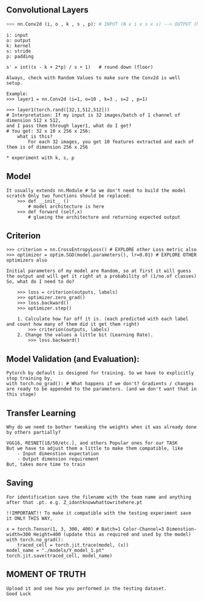 
## Convolutional Layers

```python
>>> nn.Conv2d (i, o , k , s , p): # INPUT (N x i x s x s) --> OUTPUT (N x o x s' x s')

```
    i: input
    o: output
    k: kernel
    s: stride
    p: padding

    s' = int((s - k + 2*p) / s + 1)   # round down (floor)

    Always, check with Random Values to make sure the Conv2d is well setup.

    Example:
    >>> layer1 = nn.Conv2d (i=1, o=10 , k=3 , s=2 , p=1)

    >>> layer1(torch.rand([32,1,512,512])) 
    # Interpretation: If my input is 32 images/batch of 1 channel of dimension 512 x 512,
    and I pass them through layer1, what do I get?
    # You get: 32 x 10 x 256 x 256: 
        what is this?
            For each 32 images, you get 10 features extracted and each of them is of dimension 256 x 256

    * experiment with k, s, p

## Model

    It usually extends nn.Module # So we don't need to build the model scratch Only two functions should be replaced:
        >>> def __init__ ()
            # model architecture is here
        >>> def forward (self,x)
            # glueing the architecture and returning expected output

## Criterion

    >>> criterion = nn.CrossEntropyLoss() # EXPLORE other Loss metric also
    >>> optimizer = optim.SGD(model.parameters(), lr=0.01) # EXPLORE OTHER optimizers also

    Initial parameters of my model are Random, so at first it will guess the output and will get it right at a probability of (1/no.of classes)
    So, what do I need to do?

        >>> loss = criterion(outputs, labels)
        >>> optimizer.zero_grad()
        >>> loss.backward()
        >>> optimizer.step()

        1. Calculate how far off it is. (each predicted with each label and count how many of them did it get them right) 
            >>> criterion(outputs, labels)
        2. Change the values a little bit (Learning Rate). 
            >>> loss.backward()

        
## Model Validation (and Evaluation):

    Pytorch by default is designed for training. So we have to explicitly stop training by,
    with torch.no_grad(): # What happens if we don't? Gradients / changes are ready to be appended to the parameters. (and we don't want that in this stage)

## Transfer Learning

    Why do we need to bother tweaking the weights when it was already done by others partially?

    VGG16, RESNET[18/50/etc.], and others Popular ones for our TASK
    But we have to adjust them a little to make them compatible, like
        - Input dimenstion expectation
        - Output dimension requirement
    But, takes more time to train 


## Saving

    For identification save the filename with the team name and anything after that .pt. e.g. Z_idontknowwhattowritehere.pt

    !!IMPORTANT!! To make it compatible with the testing experiment save it ONLY THIS WAY,
    
    x = torch.Tensor(1, 3, 300, 400) # Batch=1 Color-Channel=3 Dimenstion-width=300 Height=400 (update this as required and used by the model)
    with torch.no_grad():
        traced_cell = torch.jit.trace(model, (x))
    model_name = "./models/Y_model_1.pt"
    torch.jit.save(traced_cell, model_name)

## MOMENT OF TRUTH

    Upload it and see how you performed in the testing dataset. 
    Good Luck